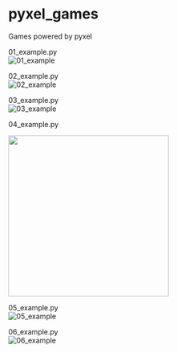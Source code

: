 # pyxel_games
Games powered by pyxel

01_example.py  
![01_example](https://github.com/thinkbell/pyxel_games/blob/master/data/01_example.gif)

02_example.py  
![02_example](https://github.com/thinkbell/pyxel_games/blob/master/data/02_example.gif)

03_example.py  
![03_example](https://github.com/thinkbell/pyxel_games/blob/master/data/03_example.gif)

04_example.py
<div align="left">
<img src="https://github.com/thinkbell/pyxel_games/blob/master/data/04_example.jpg" width="320">
</div>

05_example.py  
![05_example](https://github.com/thinkbell/pyxel_games/blob/master/data/05_example.gif)

06_example.py  
![06_example](https://github.com/thinkbell/pyxel_games/blob/master/data/06_example.gif)
